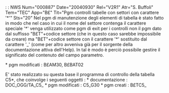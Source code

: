  :  : NWS Num="000887" Date="20040930" Rel="V2R1" Atr="S. Buffoli" Tem="TEC" App="B£" Tit="Pgm controlli tabelle con settori con carattere '\*'" Sts="20"
Nel pgm di manutenzione degli elementi di tabella è stato fatto in modo che nel caso in cui il nome
del settore contenga il carattere speciale '\*' venga utilizzato come pgm di exit per i controlli non
il pgm dato dal suffisso "B£T"+codice settore (che in questo caso sarebbe impossibile da creare) ma
"B£T"+codice settore con il carattere '\*' sostituito dal carattere '_' (come per altro avveniva già
per il sorgente della documentazione attiva dell'Help). In tal è modo è perciò possibile gestire il significato del contenuto del campo parametro.

\* pgm modificati :  B£AM30, B£BAT02

E' stato realizzato su questa base il programma di controllo della tabella C5\*, che coinvolge i seguenti oggetti : 
\* documentazione :  DOC_OGG/TA_C5_
\* pgm modificati :  C5_G30
\* pgm creati :  B£TC5_

